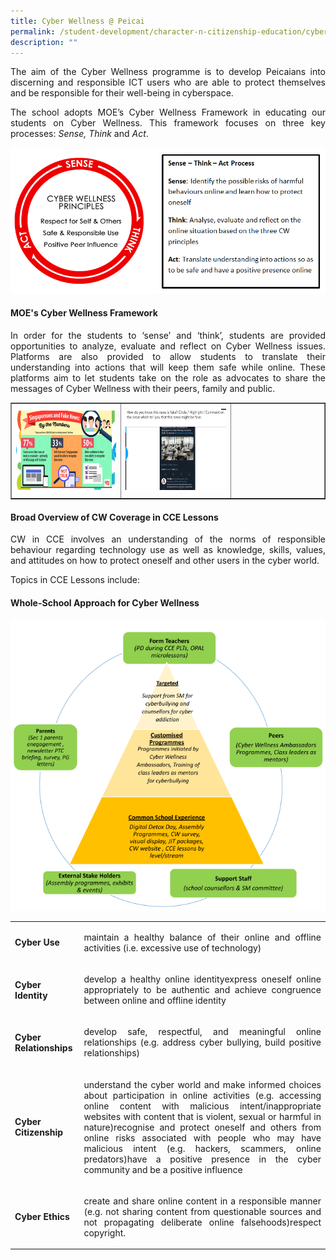 ```yaml
---
title: Cyber Wellness @ Peicai
permalink: /student-development/character-n-citizenship-education/cyber-wellness/
description: ""
---
```

<p></p><p align="justify">The aim of the Cyber Wellness programme is to develop Peicaians into discerning and responsible ICT users who are able to protect themselves and be responsible for their well-being in cyberspace.</p>
<p></p><p align="justify">The school adopts MOE’s Cyber Wellness Framework in educating our students on Cyber Wellness. This framework focuses on three key processes: <em>Sense, Think</em>&nbsp;and&nbsp;<em>Act</em>.</p>
<img src="/images/CyberWellness.png">
<h4><strong>MOE's Cyber Wellness Framework</strong></h4>
<p></p><p align="justify">In order for the students to ‘sense’ and ‘think’, students are provided opportunities to analyze, evaluate and reflect on Cyber Wellness issues. Platforms are also provided to allow students to translate their understanding into actions that will keep them safe while online. These platforms aim to let students take on the role as advocates to share the messages of Cyber Wellness with their peers, family and public.&nbsp;</p>
<table style="border-collapse: collapse; width: 100%;" border="1">
<tbody>
<tr>
<td style="width: 35%;"><img src="/images/cw1.png"></td>
<td style="width: 35%;"><img src="/images/cw2.png"></td>
<td style="width: 30%;"> </td>
</tr>
</tbody>
</table>
<h4><strong>Broad Overview of CW Coverage in CCE Lessons</strong></h4>
<p></p><p align="justify">CW in CCE involves an understanding of the norms of responsible behaviour regarding technology use as well as knowledge, skills, values, and attitudes on how to protect oneself and other users in the cyber world.&nbsp;</p>
<p>Topics in CCE Lessons include:</p>
<h4><strong>Whole-School Approach for Cyber Wellness</strong></h4>
<img src="/images/cw3.png">
<table>
<tbody>
<tr>
	<td><b>Cyber Use</b></td>
<td><p align="justify">maintain a healthy balance of their online and offline activities (i.e. excessive use of technology)
</p></td></tr><tr>
	<td><b>Cyber Identity</b></td>
<td><p align="justify">develop a healthy online identityexpress oneself online appropriately to be authentic and achieve congruence between online and offline identity
</p></td></tr><tr>
	<td><b>Cyber Relationships</b></td>
<td><p align="justify">develop safe, respectful, and meaningful online relationships (e.g. address cyber bullying, build positive relationships)
</p></td></tr><tr>
<td><b>Cyber Citizenship</b></td>
<td><p align="justify">understand the cyber world and make informed choices about participation in online activities (e.g. accessing online content with malicious intent/inappropriate websites with content that is violent, sexual or harmful in nature)recognise and protect oneself and others from online risks associated with people who may have malicious intent (e.g. hackers, scammers, online predators)have a positive presence in the cyber community and be a positive influence
</p></td></tr><tr>
	<td><b>Cyber Ethics</b></td>
<td><p align="justify">create and share online content in a responsible manner (e.g. not sharing content from questionable sources and not propagating deliberate online falsehoods)respect copyright.</p></td></tr></tbody></table>
